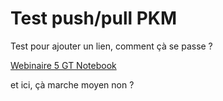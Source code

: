 # Test push/pull PKM


Test pour ajouter un lien, comment çà se passe ? 

[Webinaire 5 GT Notebook](/urbcGejESMmWSD3x2REWOg)

et ici, çà marche moyen non ? 

